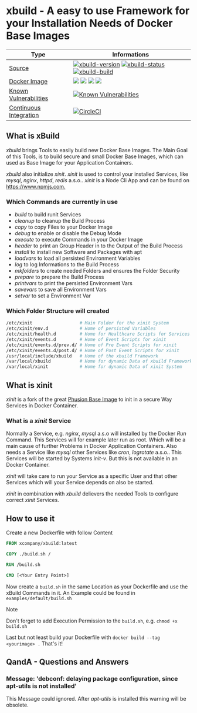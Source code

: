 # xbuild - A easy to use Framework for your Installation Needs of Docker Base Images

| Type | Informations |
|---|---|
| [Source](https://github.com/x-company/xbuild "View Source") | [![xbuild-version](https://img.shields.io/badge/Version-0.1.13-brightgreen.svg?style=flat)](https://github.com/x-company/xbuild) [![xbuild-status](https://img.shields.io/badge/Status-development%201-brightgreen.svg?style=flat)](https://github.com/x-company/xbuild/releases) [![xbuild-build](https://img.shields.io/badge/Builds-7-brightgreen.svg?style=flat)](https://github.com/x-company/xbuild) |
| [Docker Image](https://cloud.docker.com/u/xcompany/repository/docker/xcompany "Show Image on Docker Hub") | [![](https://images.microbadger.com/badges/image/xcompany/xbuild.svg)](https://microbadger.com/images/xcompany/xbuild "Get your own image badge on microbadger.com") [![](https://images.microbadger.com/badges/version/xcompany/xbuild.svg)](https://microbadger.com/images/xcompany/xbuild "Get your own version badge on microbadger.com") [![](https://images.microbadger.com/badges/commit/xcompany/xbuild.svg)](https://microbadger.com/images/xcompany/xbuild "Get your own commit badge on microbadger.com") [![](https://images.microbadger.com/badges/license/xcompany/xbuild.svg)](https://microbadger.com/images/xcompany/xbuild "Get your own license badge on microbadger.com") |
| [Known Vulnerabilities](https://snyk.io//test/github/x-company/xbuild "View Security Status") |[![Known Vulnerabilities](https://snyk.io//test/github/x-company/xbuild/badge.svg?targetFile=package.json)](https://snyk.io//test/github/x-company/xbuild?targetFile=package.json) |
| [Continuous Integration](https://circleci.com/gh/x-company/xbuild/tree/master "View Build Status") | [![CircleCI](https://circleci.com/gh/x-company/xbuild/tree/master.svg?style=svg)](https://circleci.com/gh/x-company/xbuild/tree/master) |

## What is xBuild

*xbuild* brings Tools to easily build new Docker Base Images. The Main Goal of this Tools, is to build secure and small Docker Base Images, which can used as Base Image for your Application Containers.

*xbuild* also initialize *xinit*. *xinit* is used to control your installed Services, like *mysql*, *nginx*, *httpd*, *redis* a.s.o.. *xinit* is a Node Cli App and can be found on <https://www.npmjs.com.>

### Which Commands are currently in use

- *build* to build runit Services
- *cleanup* to cleanup the Build Process
- *copy* to copy Files to your Docker Image
- *debug* to enable or disable the Debug Mode
- *execute* to execute Commands in your Docker Image
- *header* to print an Group Header in to the Output of the Build Process
- *install* to install new Software and Packages with apt
- *loadvars* to load all persisted Environment Variables
- *log* to log Informations to the Build Process
- *mkfolders* to create needed Folders and ensures the Folder Security
- *prepare* to prepare the Build Process
- *printvars* to print the persisted Environment Vars
- *savevars* to save all Environment Vars
- *setvar* to set a Environment Var

### Which Folder Structure will created

``` bash
/etc/xinit                  # Main Folder for the xinit System
/etc/xinit/env.d            # Home of persisted Variables
/etc/xinit/health.d         # Home for Healthcare Scripts for Services
/etc/xinit/events.d         # Home of Event Scripts for xinit
/etc/xinit/events.d/prev.d/ # Home of Pre Event Scripts for xinit
/etc/xinit/events.d/post.d/ # Home of Post Event Scripts for xinit
/usr/local/include/xbuild   # Home of the xbuild Framework
/var/local/xbuild           # Home for dynamic Data of xbuild Framework
/var/local/xinit            # Home for dynamic Data of xinit System
```

## What is xinit

*xinit* is a fork of the great [Phusion Base Image](http://phusion.github.io/baseimage-docker) to init in a secure Way Services in Docker Container.

### What is a *xinit* Service

Normally a Service, e.g. *nginx*, *mysql* a.s.o will installed by the Docker *Run* Command. This Services will for example later run as root. Which will be a main cause of further Problems in Docker Application Containers. Also needs a Service like *mysql* other Services like *cron*, *logrotate* a.s.o.. This Services will be started by Systems *init-v*. But this is not available in an Docker Container.

*xinit* will take care to run your Service as a specific User and that other Services which will your Service depends on also be started.

*xinit* in combination with *xbuild* delievers the needed Tools to configure correct *xinit* Services.

## How to use it

Create a new Dockerfile with follow Content

```dockerfile
FROM xcompany/xbuild:latest

COPY ./build.sh /

RUN /build.sh

CMD [<Your Entry Point>]
```

Now create a `build.sh` in the same Location as your Dockerfile and use the xBuild Commands in it. An Example could be found in `examples/default/build.sh`

> [!NOTE]
> Don't forget to add Execution Permission to the `build.sh`, e.g. `chmod +x build.sh`

Last but not least build your Dockerfile with `docker build --tag <yourimage> .` That's it!

## QandA - Questions and Answers

### Message: 'debconf: delaying package configuration, since apt-utils is not installed'

This Message could ignored. After *apt-utils* is installed this warning will be obsolete.
